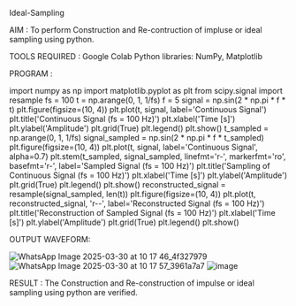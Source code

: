 Ideal-Sampling

AIM : To perform Construction and Re-contruction of impluse or ideal sampling using python.

TOOLS REQUIRED : Google Colab Python libraries: NumPy, Matplotlib

PROGRAM :

import numpy as np
import matplotlib.pyplot as plt
from scipy.signal import resample
fs = 100
t = np.arange(0, 1, 1/fs) 
f = 5
signal = np.sin(2 * np.pi * f * t)
plt.figure(figsize=(10, 4))
plt.plot(t, signal, label='Continuous Signal')
plt.title('Continuous Signal (fs = 100 Hz)')
plt.xlabel('Time [s]')
plt.ylabel('Amplitude')
plt.grid(True)
plt.legend()
plt.show()
t_sampled = np.arange(0, 1, 1/fs)
signal_sampled = np.sin(2 * np.pi * f * t_sampled)
plt.figure(figsize=(10, 4))
plt.plot(t, signal, label='Continuous Signal', alpha=0.7)
plt.stem(t_sampled, signal_sampled, linefmt='r-', markerfmt='ro', basefmt='r-', label='Sampled Signal (fs = 100 Hz)')
plt.title('Sampling of Continuous Signal (fs = 100 Hz)')
plt.xlabel('Time [s]')
plt.ylabel('Amplitude')
plt.grid(True)
plt.legend()
plt.show()
reconstructed_signal = resample(signal_sampled, len(t))
plt.figure(figsize=(10, 4))
plt.plot(t, reconstructed_signal, 'r--', label='Reconstructed Signal (fs = 100 Hz)')
plt.title('Reconstruction of Sampled Signal (fs = 100 Hz)')
plt.xlabel('Time [s]')
plt.ylabel('Amplitude')
plt.grid(True)
plt.legend()
plt.show()

OUTPUT WAVEFORM:

![WhatsApp Image 2025-03-30 at 10 17 46_4f327979](https://github.com/user-attachments/assets/713722fc-61d0-4d2d-9b8e-ecd26d35c714)
![WhatsApp Image 2025-03-30 at 10 17 57_3961a7a7](https://github.com/user-attachments/assets/fdaa5817-ef69-468d-89bf-5a106e62b4d0)
![image](https://github.com/user-attachments/assets/55919387-52a5-44d8-874b-a356fb508d43)

RESULT : The Construction and Re-construction of impulse or ideal sampling using python are verified.
